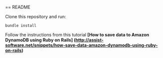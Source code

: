 == README

Clone this repository and run:

<code>bundle install</code>

Follow the instructions from this tutorial **[How to save data to Amazon DynamoDB using Ruby on Rails] (http://assist-software.net/snippets/how-save-data-amazon-dynamodb-using-ruby-on-rails)**

